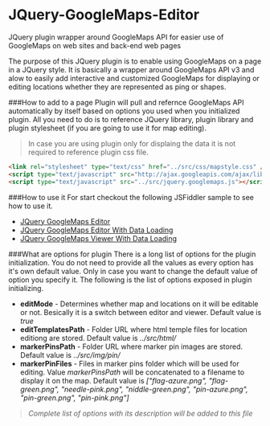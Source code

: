 JQuery-GoogleMaps-Editor
=======================

JQuery plugin wrapper around GoogleMaps API for easier use of GoogleMaps on web sites and back-end web pages

The purpose of this JQuery plugin is to enable using GoogleMaps on a page in a JQuery style. It is basically a wrapper around GoogleMaps API v3 and alow to easily add interactive and customized GoogleMaps for displaying or editing locations whether they are represented as ping or shapes.

###How to add to a page
Plugin will pull and refernce GoogleMaps API automatically by itself based on options you used when you initialized plugin. All you need to do is to reference JQuery library, plugin library and plugin stylesheet (if you are going to use it for map editing).
> In case you are using plugin only for displaing the data it is not required to reference plugin css file.

```html
<link rel="stylesheet" type="text/css" href="../src/css/mapstyle.css" />
<script type="text/javascript" src="http://ajax.googleapis.com/ajax/libs/jquery/1.11.0/jquery.min.js"></script>
<script type="text/javascript" src="../src/jquery.googlemaps.js"></script>
```
###How to use it
For start checkout the following JSFiddler sample to see how to use it.
* [JQuery GoogleMaps Editor](http://jsfiddle.net/dejanstojanovic/7Wvww/)
* [JQuery GoogleMaps Editor With Data Loading](http://jsfiddle.net/dejanstojanovic/Ze3N4/)
* [JQuery GoogleMaps Viewer With Data Loading](http://jsfiddle.net/dejanstojanovic/aP9De/)

###What are options for plugin
There is a long list of options for the plugin initialization. You do not need to provide all the values as every option has it's own default value. Only in case you want to change the default value of option you specify it.
The following is the list of options exposed in plugin initializing.
* **editMode** - Determines whether map and locations on it will be editable or not. Besically it is a switch between editor and viewer. Default value is _true_
* **editTemplatesPath** - Folder URL where html temple files for location editiong are stored. Default value is _../src/html/_
* **markerPinsPath** - Folder URL where marker pin images are stored. Default value is _../src/img/pin/_
* **markerPinFiles** - Files in marker pins folder which will be used for editing. Value _markerPinsPath_ will be concatenated to a filename to display it on the map. Default value is _["flag-azure.png", "flag-green.png", "needle-pink.png", "niddle-green.png", "pin-azure.png", "pin-green.png", "pin-pink.png"]_

> _Complete list of options with its description will be added to this file_

